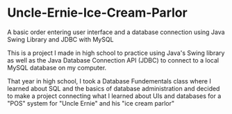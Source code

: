 # Uncle-Ernie-Ice-Cream-Parlor
A basic order entering user interface and a database connection using Java Swing Library and JDBC with MySQL

This is a project I made in high school to practice using Java's Swing library as well as the Java Database Connection API (JDBC)
to connect to a local MySQL database on my computer.

That year in high school, I took a Database Fundementals class where I learned about SQL and the basics of database administration and
decided to make a project connecting what I learned about UIs and databases for a "POS" system for "Uncle Ernie" and his "ice cream parlor"
